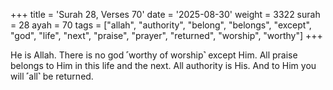 +++
title = 'Surah 28, Verses 70'
date = '2025-08-30'
weight = 3322
surah = 28
ayah = 70
tags = ["allah", "authority", "belong", "belongs", "except", "god", "life", "next", "praise", "prayer", "returned", "worship", "worthy"]
+++

He is Allah. There is no god ˹worthy of worship˺ except Him. All praise belongs to Him in this life and the next. All authority is His. And to Him you will ˹all˺ be returned.